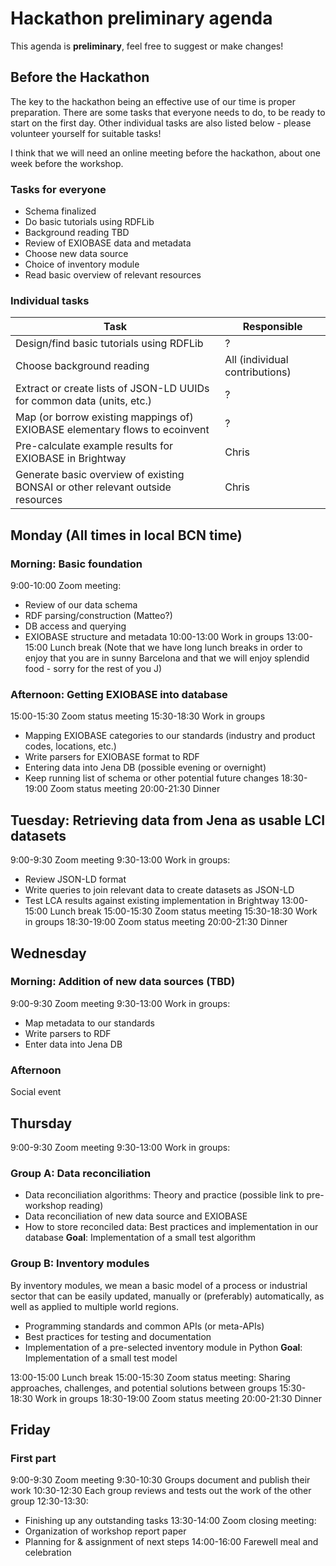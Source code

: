 # Hackathon preliminary agenda

This agenda is **preliminary**, feel free to suggest or make changes!

## Before the Hackathon

The key to the hackathon being an effective use of our time is proper preparation. There are some tasks that everyone needs to do, to be ready to start on the first day. Other individual tasks are also listed below - please volunteer yourself for suitable tasks!

I think that we will need an online meeting before the hackathon, about one week before the workshop.

### Tasks for everyone

* Schema finalized
* Do basic tutorials using RDFLib
* Background reading TBD
* Review of EXIOBASE data and metadata
* Choose new data source
* Choice of inventory module
* Read basic overview of relevant resources

### Individual tasks

| Task | Responsible |
| --- | --- |
| Design/find basic tutorials using RDFLib | ? |
| Choose background reading | All (individual contributions) |
| Extract or create lists of JSON-LD UUIDs for common data (units, etc.) | ? |
| Map (or borrow existing mappings of) EXIOBASE elementary flows to ecoinvent | ? |
| Pre-calculate example results for EXIOBASE in Brightway | Chris |
| Generate basic overview of existing BONSAI or other relevant outside resources | Chris |

## Monday (All times in local BCN time)

### Morning: Basic foundation
9:00-10:00 Zoom meeting: 
- Review of our data schema
- RDF parsing/construction (Matteo?)
- DB access and querying
- EXIOBASE structure and metadata
10:00-13:00 Work in groups
13:00-15:00 Lunch break (Note that we have long lunch breaks in order to enjoy that you are in sunny Barcelona and that we will enjoy splendid food - sorry for the rest of you J)
### Afternoon: Getting EXIOBASE into database
15:00-15:30 Zoom status meeting
15:30-18:30 Work in groups
- Mapping EXIOBASE categories to our standards (industry and product codes, locations, etc.)
- Write parsers for EXIOBASE format to RDF
- Entering data into Jena DB (possible evening or overnight)
- Keep running list of schema or other potential future changes
18:30-19:00 Zoom status meeting
20:00-21:30 Dinner

## Tuesday: Retrieving data from Jena as usable LCI datasets

9:00-9:30 Zoom meeting
9:30-13:00 Work in groups:
- Review JSON-LD format
- Write queries to join relevant data to create datasets as JSON-LD
- Test LCA results against existing implementation in Brightway
13:00-15:00 Lunch break
15:00-15:30 Zoom status meeting
15:30-18:30 Work in groups
18:30-19:00 Zoom status meeting
20:00-21:30 Dinner

## Wednesday

### Morning: Addition of new data sources (TBD)
9:00-9:30 Zoom meeting
9:30-13:00 Work in groups:
- Map metadata to our standards
- Write parsers to RDF
- Enter data into Jena DB

### Afternoon
Social event

## Thursday
9:00-9:30 Zoom meeting
9:30-13:00 Work in groups:

### Group A: Data reconciliation
- Data reconciliation algorithms: Theory and practice (possible link to pre-workshop reading)
- Data reconciliation of new data source and EXIOBASE
- How to store reconciled data: Best practices and implementation in our database
**Goal**: Implementation of a small test algorithm

### Group B: Inventory modules
By inventory modules, we mean a basic model of a process or industrial sector that can be easily updated, manually or (preferably) automatically, as well as applied to multiple world regions.
- Programming standards and common APIs (or meta-APIs)
- Best practices for testing and documentation
- Implementation of a pre-selected inventory module in Python
**Goal**: Implementation of a small test model

13:00-15:00 Lunch break
15:00-15:30 Zoom status meeting: Sharing approaches, challenges, and potential solutions between groups
15:30-18:30 Work in groups
18:30-19:00 Zoom status meeting
20:00-21:30 Dinner

## Friday

### First part
9:00-9:30 Zoom meeting
9:30-10:30 Groups document and publish their work
10:30-12:30 Each group reviews and tests out the work of the other group
12:30-13:30:
- Finishing up any outstanding tasks
13:30-14:00 Zoom closing meeting:
- Organization of workshop report paper
- Planning for & assignment of next steps
14:00-16:00 Farewell meal and celebration 
